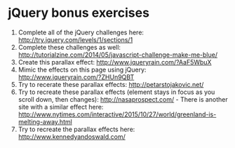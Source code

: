# jQuery bonus exercises

1. Complete all of the jQuery challenges here:
   http://try.jquery.com/levels/1/sections/1
1. Complete these challenges as well:
   http://tutorialzine.com/2014/05/javascript-challenge-make-me-blue/
1. Create this parallax effect: http://www.jqueryrain.com/?AaF5WbuX
1. Mimic the effects on this page using jQuery:
   http://www.jqueryrain.com/?ZHUn9QBT
1. Try to recerate these parallax effects: http://petarstojakovic.net/
1. Try to recreate these parallax effects (element stays in focus as you
   scroll down, then changes): http://nasaprospect.com/ - There is
   another site with a similar effect here:
   http://www.nytimes.com/interactive/2015/10/27/world/greenland-is-melting-away.html
1. Try to recreate the parallax effects here:
   http://www.kennedyandoswald.com/
